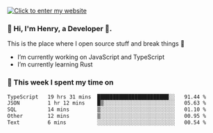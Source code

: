 [![Click to enter my website](https://github.com/zh30/zh30/assets/7930156/44b2b06d-750e-442d-a707-701903917b3b)](https://zhanghe.dev) 

### 👋 Hi, I'm Henry, a Developer 🚀.

This is the place where I open source stuff and break things :rofl:

- I’m currently working on JavaScript and TypeScript
- I’m currently learning Rust

### 💪 This week I spent my time on

<!--START_SECTION:waka-->

```txt
TypeScript   19 hrs 31 mins  ███████████████████████░░   91.44 %
JSON         1 hr 12 mins    █▒░░░░░░░░░░░░░░░░░░░░░░░   05.63 %
SQL          14 mins         ▒░░░░░░░░░░░░░░░░░░░░░░░░   01.10 %
Other        12 mins         ▒░░░░░░░░░░░░░░░░░░░░░░░░   00.95 %
Text         6 mins          ░░░░░░░░░░░░░░░░░░░░░░░░░   00.54 %
```

<!--END_SECTION:waka-->
